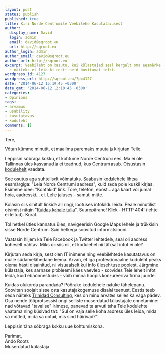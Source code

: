 ```yaml
---
layout: post
status: publish
published: true
title: Kiri Norde Centrumile Veebilehe Kasutatavusest
author:
  display_name: David
  login: admin
  email: david@sqroot.eu
  url: http://sqroot.eu
author_login: admin
author_email: david@sqroot.eu
author_url: http://sqroot.eu
excerpt: Veebileht on kasutu, kui külastajad seal kergelt oma eesmärke täita ei saa
  - näiteks ei leia kiiresti neid huvitavat infot.
wordpress_id: 4127
wordpress_url: http://sqroot.eu/?p=4127
date: '2014-06-12 15:10:45 +0300'
date_gmt: '2014-06-12 12:10:45 +0300'
categories:
- Opinions
tags:
- arvamus
- usability
- kasutatavus
- koduleht
comments: []
---
```

<p>Tere,</p>
<p>Võtan kümme minutit, et maailma paremaks muuta ja kirjutan Teile.</p>
<p>Leppisin sõbraga kokku, et kohtume Norde Centrumi ees. Ma ei ole Tallinnas üles kasvanud ja ei teadnud, kus Centrum asub. Otsustasin <a href="http://www.nordecentrum.ee">kodulehelt</a> vaadata.</p>
<p>See osutus aga suhteliselt võimatuks. Saabusin kodulehele lihtsa eesmärgiga: "Leia Norde Centrumi aadress", kuid seda pole kuskil kirjas. Esimene idee: "Kontakid" link. Tore, telefon, epost... aga kaart või jumal hoia, aadresski... ei. Lehe jaluses - samuti mitte.</p>
<p>Kolasin siis sihitult linkide all ringi, lootuses infokildu leida. Peale minutilist otsimist nägin "<a href="http://www.nordecentrum.ee/et/majajuht/kuidas-kohale-tulla">Kuidas kohale tulla</a>". Suurepärane! Klick - HTTP 404! (lehte ei leitud). Kurat.</p>
<p>Tol hetkel ütles kannatus üles, navigeerisin Google Maps lehele ja trükkisin sisse Norde Centrum. Sain hetkega soovitud informatsiooni.</p>
<p><a id="more"></a><a id="more-4127"></a></p>
<p>Vaatasin hiljem ka Teie Facebook ja Twitter lehtedele, seal oli aadress koheselt nähtav. Miks on siis nii, et kodulehel nii tähtsat infot ei ole?</p>
<p>Kirjutan seda kirja, sest olen IT inimene ning veebilehtede kasutatavus on mulle südamelähedane teema. Arvan, et iga professionaalne koduleht peaks olema hästi disainitud, nii visuaalselt kui info ülesehituse poolest. Järgmine külastaja, kes sarnase probleemi käes vaevleb - soovides Teie lehelt infot leida, kuid ebaõnnestudes - võib minna hoopis konkureeriva firma juurde.</p>
<p>Kuidas olukorda parandada? Pöörake kodulehele natuke tähelepanu. Soovitan soojalt sisse osta kasutajakogemuse disaini teenust. Eestis teeb seda näiteks <a href="http://www.trinidad.ee/et/">Trinidad Consulting</a>, kes on minu arvates selles ka väga pädev. Osa nende tööprotsessist ongi selliste muserdatud külastajate ennetamine: nad võtavad "tavalise" inimese, panevad ta arvuti taha Teie kodulehte vaatama ning küsivad talt: "Sul on vaja selle koha aadress üles leida, mida sa mõtled, mida sa ootad, mis sind häirivad?".</p>
<p>Leppisin täna sõbraga kokku uue kohtumiskoha.</p>
<p>Parimat,<br />
Ando Roots<br />
Muserdatud külastaja</p>

